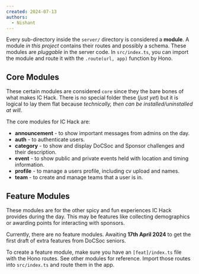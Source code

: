 ```yaml
---
created: 2024-07-13
authors:
  - Nishant
---
```

Every sub-directory inside the `server/` directory is considered a **module**. A module *in this project* contains their routes and possibly a schema.
These modules are *pluggable* in the server code. In `src/index.ts`, you can import the module and route it with the `.route(url, app)` function by Hono.

## Core Modules

These certain modules are considered `core` since they the bare bones of what makes IC Hack. There is no special folder these (*just yet*) but it is logical to lay them flat because *technically, then can be installed/uninstalled at will*.

The core modules for IC Hack are:
- **announcement** - to show important messages from admins on the day.
- **auth** - to authenticate users.
- **category** - to show and display DoCSoc and Sponsor challenges and their description.
- **event** - to show public and private events held with location and timing information.
- **profile** - to manage a users profile, including cv upload and names.
- **team** - to create and manage teams that a user is in.

## Feature Modules

These modules are for the other spicy and fun experiences IC Hack provides during the day. This may be features like collecting demographics or awarding points for interacting with sponsors.

Currently, there are no feature modules. Awaiting **17th April 2024** to get the first draft of extra features from DoCSoc seniors.

To create a feature module, make sure you have an `[feat]/index.ts` file with the Hono routes. See other modules for reference. Import those routes into `src/index.ts` and route them in the app.